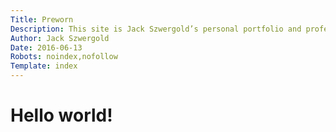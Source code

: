 ```yaml
---
Title: Preworn
Description: This site is Jack Szwergold’s personal portfolio and professional calling card.
Author: Jack Szwergold
Date: 2016-06-13
Robots: noindex,nofollow
Template: index
---
```


# Hello world!
